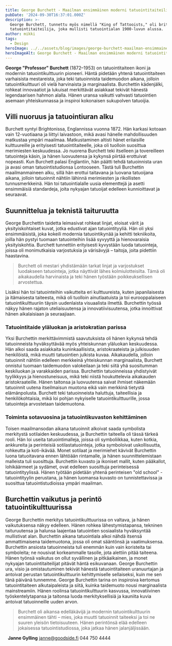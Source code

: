 ```yaml
---
title: George Burchett - Maailman ensimmäinen moderni tatuointitaiteilija
pubDate: '2024-09-30T16:37:01.000Z'
description: >-
  George Burchett, tunnettu myös nimellä "King of Tattooists," oli brittiläinen
  tatuointitaiteilija, joka mullisti tatuointialan 1900-luvun alussa.
author: mikki
tags:
  - Design
heroImage: ../../assets/blog/images/george-burchett-maailman-ensimmainen-moderni-tatuointitaiteilija/featured.webp
heroImageAlt: George Burchett - Maailman ensimmäinen moderni tatuointitaiteilija
---
```


**George "Professor" Burchett** (1872–1953) on tatuointitaiteen ikoni ja modernin tatuointikulttuurin pioneeri. Häntä pidetään yhtenä tatuointitaiteen varhaisista mestareista, joka teki tatuoinnista taidemuodon aikana, jolloin tatuointikulttuuri oli vielä harvinaista ja marginaalista. Burchettin kädenjälki, rohkeat innovaatiot ja lukuisat merkittävät asiakkaat tekivät hänestä legendaarisen hahmon alalla. Hänen uransa vaikutti vahvasti tatuointien asemaan yhteiskunnassa ja inspiroi kokonaisen sukupolven tatuoijia.

## Villi nuoruus ja tatuointiuran alku

Burchett syntyi Brightonissa, Englannissa vuonna 1872. Hän karkasi kotoaan vain 12-vuotiaana ja liittyi laivastoon, mikä avasi hänelle mahdollisuuden matkustaa ympäri maailmaa. Matkustaminen altisti hänet erilaisille kulttuureille ja erityisesti tatuointitaiteelle, joka oli tuolloin suosittua merimiesten keskuudessa. Jo nuorena Burchett teki itselleen ja tovereilleen tatuointeja käsin, ja hänen luovuutensa ja kykynsä piirtää erottuivat nopeasti. Kun Burchett palasi Englantiin, hän päätti tehdä tatuoinnista uran ja avasi oman tatuointistudionsa Lontooseen. Tästä tuli Burchettin maailmanmaineen alku, sillä hän erottui taitavana ja luovana tatuoijana aikana, jolloin tatuoinnit nähtiin lähinnä merimiesten ja rikollisten tunnusmerkkeinä. Hän toi tatuointialalle uusia elementtejä ja asetti ensimmäisiä standardeja, joita nykyajan tatuoijat edelleen kunnioittavat ja seuraavat.

## Suunnittelua ja teknistä taituruutta

George Burchettin taidetta leimasivat rohkeat linjat, eloisat värit ja yksityiskohtaiset kuvat, jotka edustivat ajan tatuointityyliä. Hän oli yksi ensimmäisistä, joka kokeili modernia tatuointikynää ja kehitti tekniikoita, joilla hän pystyi tuomaan tatuointeihin lisää syvyyttä ja hienovaraisia yksityiskohtia. Burchett tunnettiin erityisesti kyvystään luoda tatuointeja, joissa oli monimutkaisia varjostuksia ja värisävyjä – taitoja, joita pidettiin haastavina.

> Burchett oli mestari yhdistämään tarkat linjat ja varjostukset luodakseen tatuointeja, jotka näyttivät lähes kolmiulotteisilta. Tämä oli aikakaudella harvinaista ja teki hänen työstään poikkeuksellisen arvostettua.

Lisäksi hän toi tatuointeihin vaikutteita eri kulttuureista, kuten japanilaisesta ja itämaisesta taiteesta, mikä oli tuolloin ainutlaatuista ja toi eurooppalaiseen tatuointikulttuuriin täysin uudenlaista visuaalista ilmettä. Burchettin työssä näkyy hänen rajaton uteliaisuutensa ja innovatiivisuutensa, jotka innoittivat hänen aikalaisiaan ja seuraajiaan.

### Tatuointitaide yläluokan ja aristokratian parissa

Yksi Burchettin merkittävimmistä saavutuksista oli hänen kykynsä tehdä tatuoinneista hyväksyttävää myös yhteiskunnan yläluokan keskuudessa. Hän alkoi saada asiakkaita kuninkaallisista, aristokraateista ja julkisuuden henkilöistä, mikä muutti tatuointien julkista kuvaa. Aikakaudella, jolloin tatuoinnit nähtiin edelleen merkkeinä yhteiskunnan marginaalista, Burchett onnistui tuomaan taidemuodon valokeilaan ja teki siitä yhä suositumman keskiluokan ja varakkaiden parissa. Burchettin tatuoinneissa yhdistyivät tyylikkyys ja hienostuneisuus, mikä teki niistä houkuttelevia aikakauden aristokraateille. Hänen taitonsa ja luovuutensa saivat ihmiset näkemään tatuoinnit uutena itseilmaisun muotona eikä vain merkkinä tietystä elämänpolusta. Burchett teki tatuoinneista haluttuja, taiteellisia ja henkilökohtaisia, mikä loi pohjan nykyiselle tatuointikulttuurille, jossa tatuointeja arvostetaan taidemuotona.

### Toiminta sotavuosina ja tatuointikuvaston kehittäminen

Toisen maailmansodan aikana tatuoinnit alkoivat saada symbolista merkitystä sotilaiden keskuudessa, ja Burchettin taiteella oli tässä tärkeä rooli. Hän loi useita tatuointimalleja, joissa oli symboliikkaa, kuten kotkia, ankkureita ja perinteisiä sotilastatuointeja, jotka symboloivat uskollisuutta, rohkeutta ja koti-ikävää. Monet sotilaat ja merimiehet kävivät Burchettin luona tatuoitavana ennen lähtöään rintamalle, ja hänen suunnittelemistaan malleista tuli suosittuja. Burchettin kuvasto ja ikoniset mallit, kuten pääkallot, lohikäärmeet ja sydämet, ovat edelleen suosittuja perinteisessä tatuointityylissä. Hänen työtään pidetään yhtenä perinteisen "old school" -tatuointityylin perustana, ja hänen luomansa kuvasto on tunnistettavissa ja suosittua tatuointistudioissa ympäri maailman.

## Burchettin vaikutus ja perintö tatuointikulttuurissa

George Burchettin merkitys tatuointikulttuurissa on valtava, ja hänen vaikutuksensa näkyy edelleen. Hänen rohkea lähestymistapansa, tekninen taituruutensa ja halunsa laajentaa tatuointien sosiaalista hyväksyntää mullistivat alan. Burchettin aikana tatuointiala alkoi nähdä itsensä ammattimaisena taidemuotona, jossa oli omat sääntönsä ja vaatimuksensa. Burchettin ansiosta tatuoinneista tuli enemmän kuin vain koristeita tai symboleita; ne nousivat korkeammalle tasolle, jota alettiin pitää taiteena. Hänen työnsä vaikutus on ollut syvällinen ja pitkäaikainen, ja monet nykyajan tatuointitaiteilijat pitävät häntä esikuvanaan. George Burchettin ura, visio ja omistautuminen tekivät hänestä tatuointitaiteen uranuurtajan ja antoivat perustan tatuointikulttuurin kehittymiselle sellaiseksi, kuin me sen tänä päivänä tunnemme. George Burchettin tarina on inspiroiva kertomus tatuointitaiteen alkutaipaleista ja siitä, kuinka taidemuoto nousi marginaalista mainstreamiin. Hänen roolinsa tatuointikulttuurin kasvussa, innovatiivinen työskentelytapansa ja taitonsa luoda merkityksellisiä ja kauniita kuvia antoivat tatuoinneille uuden arvon.

> Burchett oli aikansa edelläkävijä ja modernin tatuointikulttuurin ensimmäinen tähti – mies, joka muutti tatuoinnit taiteeksi ja toi ne suuren yleisön tietoisuuteen. Hänen perintönsä elää edelleen jokaisessa tatuointistudiossa, joka jatkaa hänen jalanjäljissään.

  **Janne Gylling** janne@goodside.fi 044 750 4444